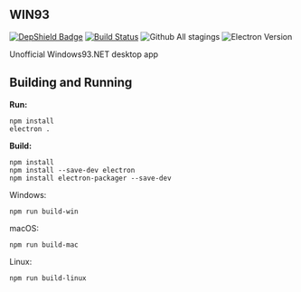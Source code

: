 ## WIN93 ##
[![DepShield Badge](https://depshield.sonatype.org/badges/dpteam/WIN93/depshield.svg)](https://depshield.github.io)
[![Build Status](https://travis-ci.org/dpteam/WIN93.svg?branch=master)](https://travis-ci.org/dpteam/WIN93)
 ![Github All stagings](https://img.shields.io/github/downloads/dpteam/WIN93/total.svg)
 ![Electron Version](https://img.shields.io/badge/Electron-6.0.11-brightgreen.svg)
 
Unofficial Windows93.NET desktop app

## Building and Running ##

**Run:**
 

    npm install
    electron .

**Build:**

    npm install
	npm install --save-dev electron
    npm install electron-packager --save-dev
 Windows:
 

	npm run build-win
  macOS:
  

	npm run build-mac
   Linux:
   

	npm run build-linux
